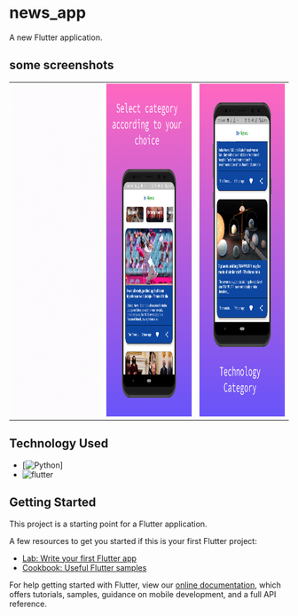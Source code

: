 # news_app

A new Flutter application.

## some screenshots

<table>
  <tr>
    <td><img src="screenShots/ss.gif" width="300" height="600"></td>
    <td><img src="screenShots/s8/screen_1.png" width="300" height="600"></td>
    <td><img src="screenShots/s8/screen_3.png" width="300" height="600"></td> 
  </tr>
 </table>
 
 
## Technology Used
* [![Python](https://img.shields.io/badge/-Python-000?&logo=python&labelColor=5c5c5c&color=1182c3&logoColor=white&label=%20)]
* ![flutter](https://img.shields.io/badge/flutter-98%25-yellowgreen)



## Getting Started

This project is a starting point for a Flutter application.

A few resources to get you started if this is your first Flutter project:

- [Lab: Write your first Flutter app](https://flutter.dev/docs/get-started/codelab)
- [Cookbook: Useful Flutter samples](https://flutter.dev/docs/cookbook)

For help getting started with Flutter, view our
[online documentation](https://flutter.dev/docs), which offers tutorials,
samples, guidance on mobile development, and a full API reference.
